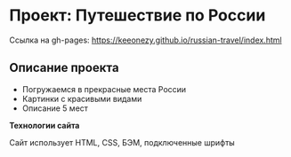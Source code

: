 # Проект: Путешествие по России

Ссылка на gh-pages: https://keeonezy.github.io/russian-travel/index.html

## Описание проекта
* Погружаемся в прекрасные места России
* Картинки с красивыми видами
* Описание 5 мест

**Технологии сайта**

Сайт использует HTML, CSS, БЭМ, подключенные шрифты